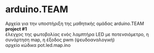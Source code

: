# arduino.TEAM
Αρχεία για την υποστήριξη της μαθητικής ομάδας arduino.TEAM
<br>
<b> project #1</b> <br>
έλεγχος της φωτοβολίας ενός λαμπτήρα LED με ποτενσιόμετρο, η συνάρτηση map, η έξοδος pwm (ψευδοαναλογική)<br>
αρχείο κώδικα pot.led.map.ino<br>
